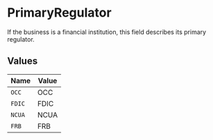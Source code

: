 # PrimaryRegulator

If the business is a financial institution, this field describes its primary regulator.


## Values

| Name   | Value  |
| ------ | ------ |
| `OCC`  | OCC    |
| `FDIC` | FDIC   |
| `NCUA` | NCUA   |
| `FRB`  | FRB    |